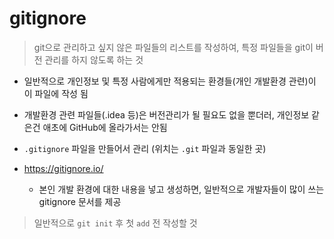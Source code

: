 # gitignore

> git으로 관리하고 싶지 않은 파일들의 리스트를 작성하여, 
> 특정 파일들을 git이 버전 관리를 하지 않도록 하는 것

- 일반적으로 개인정보 및 특정 사람에게만 적용되는 환경들(개인 개발환경 관련)이 이 파일에 작성 됨
- 개발환경 관련 파일들(.idea 등)은 버전관리가 될 필요도 없을 뿐더러, 개인정보 같은건 애초에 GitHub에 올라가서는 안됨

- `.gitignore` 파일을 만들어서 관리 (위치는 `.git` 파일과 동일한 곳)

- https://gitignore.io/
  - 본인 개발 환경에 대한 내용을 넣고 생성하면, 일반적으로 개발자들이 많이 쓰는 gitignore 문서를 제공

> 일반적으로 `git init` 후 첫 `add` 전 작성할 것